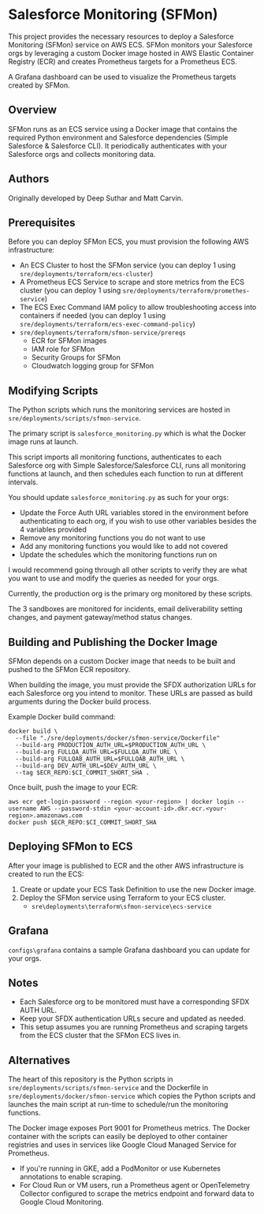 # Salesforce Monitoring (SFMon)

This project provides the necessary resources to deploy a Salesforce Monitoring (SFMon) service on AWS ECS. SFMon monitors your Salesforce orgs by leveraging a custom Docker image hosted in AWS Elastic Container Registry (ECR) and creates Prometheus targets for a Prometheus ECS.

A Grafana dashboard can be used to visualize the Prometheus targets created by SFMon.

## Overview

SFMon runs as an ECS service using a Docker image that contains the required Python environment and Salesforce dependencies (Simple Salesforce & Salesforce CLI). It periodically authenticates with your Salesforce orgs and collects monitoring data.

## Authors

Originally developed by Deep Suthar and Matt Carvin.

## Prerequisites

Before you can deploy SFMon ECS, you must provision the following AWS infrastructure:

- An ECS Cluster to host the SFMon service (you can deploy 1 using `sre/deployments/terraform/ecs-cluster`)
- A Prometheus ECS Service to scrape and store metrics from the ECS cluster (you can deploy 1 using `sre/deployments/terraform/promethes-service`)
- The ECS Exec Command IAM policy to allow troubleshooting access into containers if needed (you can deploy 1 using `sre/deployments/terraform/ecs-exec-command-policy`)
- `sre/deployments/terraform/sfmon-service/prereqs`
    - ECR for SFMon images
    - IAM role for SFMon
    - Security Groups for SFMon
    - Cloudwatch logging group for SFMon

## Modifying Scripts

The Python scripts which runs the monitoring services are hosted in `sre/deployments/scripts/sfmon-service`.

The primary script is `salesforce_monitoring.py` which is what the Docker image runs at launch.

This script imports all monitoring functions, authenticates to each Salesforce org with Simple Salesforce/Salesforce CLI, runs all monitoring functions at launch, and then schedules each function to run at different intervals.

You should update `salesforce_monitoring.py` as such for your orgs:
- Update the Force Auth URL variables stored in the environment before authenticating to each org, if you wish to use other variables besides the 4 variables provided
- Remove any monitoring functions you do not want to use
- Add any monitoring functions you would like to add not covered
- Update the schedules which the monitoring functions run on

I would recommend going through all other scripts to verify they are what you want to use and modify the queries as needed for your orgs.

Currently, the production org is the primary org monitored by these scripts.

The 3 sandboxes are monitored for incidents, email deliverability setting changes, and payment gateway/method status changes.

## Building and Publishing the Docker Image

SFMon depends on a custom Docker image that needs to be built and pushed to the SFMon ECR repository.

When building the image, you must provide the SFDX authorization URLs for each Salesforce org you intend to monitor. These URLs are passed as build arguments during the Docker build process.

Example Docker build command:

```
docker build \
  --file "./sre/deployments/docker/sfmon-service/Dockerfile"
  --build-arg PRODUCTION_AUTH_URL=$PRODUCTION_AUTH_URL \
  --build-arg FULLQA_AUTH_URL=$FULLQA_AUTH_URL \
  --build-arg FULLQAB_AUTH_URL=$FULLQAB_AUTH_URL \
  --build-arg DEV_AUTH_URL=$DEV_AUTH_URL \
  --tag $ECR_REPO:$CI_COMMIT_SHORT_SHA .
```

Once built, push the image to your ECR:

```
aws ecr get-login-password --region <your-region> | docker login --username AWS --password-stdin <your-account-id>.dkr.ecr.<your-region>.amazonaws.com
docker push $ECR_REPO:$CI_COMMIT_SHORT_SHA
```

## Deploying SFMon to ECS

After your image is published to ECR and the other AWS infrastructure is created to run the ECS:

1. Create or update your ECS Task Definition to use the new Docker image.
2. Deploy the SFMon service using Terraform to your ECS cluster.
    - `sre\deployments\terraform\sfmon-service\ecs-service`

## Grafana

`configs\grafana` contains a sample Grafana dashboard you can update for your orgs.

## Notes

- Each Salesforce org to be monitored must have a corresponding SFDX AUTH URL.
- Keep your SFDX authentication URLs secure and updated as needed.
- This setup assumes you are running Prometheus and scraping targets from the ECS cluster that the SFMon ECS lives in.

## Alternatives

The heart of this repository is the Python scripts in `sre/deployments/scripts/sfmon-service` and the Dockerfile in `sre/deployments/docker/sfmon-service` which copies the Python scripts and launches the main script at run-time to schedule/run the monitoring functions.

The Docker image exposes Port 9001 for Prometheus metrics. The Docker container with the scripts can easily be deployed to other container registries and uses in services like Google Cloud Managed Service for Prometheus.

- If you're running in GKE, add a PodMonitor or use Kubernetes annotations to enable scraping.
- For Cloud Run or VM users, run a Prometheus agent or OpenTelemetry Collector configured to scrape the metrics endpoint and forward data to Google Cloud Monitoring.
